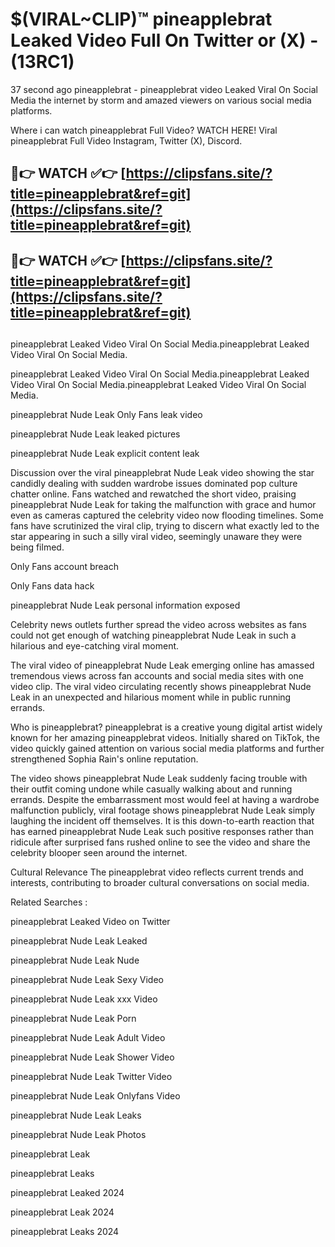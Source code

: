 # $(VIRAL~CLIP)™ pineapplebrat Leaked Video Full On Twitter or (X) -(13RC1)
37 second ago pineapplebrat - pineapplebrat video Leaked Viral On Social Media the internet by storm and amazed viewers on various social media platforms.

Where i can watch pineapplebrat Full Video? WATCH HERE! Viral pineapplebrat Full Video Instagram, Twitter (X), Discord.

## 🔴👉 WATCH ✅👉 [https://clipsfans.site/?title=pineapplebrat&ref=git](https://clipsfans.site/?title=pineapplebrat&ref=git)
## 🔴👉 WATCH ✅👉 [https://clipsfans.site/?title=pineapplebrat&ref=git](https://clipsfans.site/?title=pineapplebrat&ref=git)
##
pineapplebrat Leaked Video Viral On Social Media.pineapplebrat Leaked Video Viral On Social Media.

pineapplebrat Leaked Video Viral On Social Media.pineapplebrat Leaked Video Viral On Social Media.pineapplebrat Leaked Video Viral On Social Media.

pineapplebrat Nude Leak Only Fans leak video

pineapplebrat Nude Leak leaked pictures

pineapplebrat Nude Leak explicit content leak

Discussion over the viral pineapplebrat Nude Leak video showing the star candidly dealing with sudden wardrobe issues dominated pop culture chatter online. Fans watched and rewatched the short video, praising pineapplebrat Nude Leak for taking the malfunction with grace and humor even as cameras captured the celebrity video now flooding timelines. Some fans have scrutinized the viral clip, trying to discern what exactly led to the star appearing in such a silly viral video, seemingly unaware they were being filmed.


Only Fans account breach

Only Fans data hack

pineapplebrat Nude Leak personal information exposed

Celebrity news outlets further spread the video across websites as fans could not get enough of watching pineapplebrat Nude Leak in such a hilarious and eye-catching viral moment.


The viral video of pineapplebrat Nude Leak emerging online has amassed tremendous views across fan accounts and social media sites with one video clip. The viral video circulating recently shows pineapplebrat Nude Leak in an unexpected and hilarious moment while in public running errands.


Who is pineapplebrat? pineapplebrat is a creative young digital artist widely known for her amazing pineapplebrat videos. Initially shared on TikTok, the video quickly gained attention on various social media platforms and further strengthened Sophia Rain's online reputation.

The video shows pineapplebrat Nude Leak suddenly facing trouble with their outfit coming undone while casually walking about and running errands. Despite the embarrassment most would feel at having a wardrobe malfunction publicly, viral footage shows pineapplebrat Nude Leak simply laughing the incident off themselves. It is this down-to-earth reaction that has earned pineapplebrat Nude Leak such positive responses rather than ridicule after surprised fans rushed online to see the video and share the celebrity blooper seen around the internet.

Cultural Relevance The pineapplebrat video reflects current trends and interests, contributing to broader cultural conversations on social media.

Related Searches :

pineapplebrat Leaked Video on Twitter

pineapplebrat Nude Leak Leaked

pineapplebrat Nude Leak Nude

pineapplebrat Nude Leak Sexy Video

pineapplebrat Nude Leak xxx Video

pineapplebrat Nude Leak Porn

pineapplebrat Nude Leak Adult Video

pineapplebrat Nude Leak Shower Video

pineapplebrat Nude Leak Twitter Video

pineapplebrat Nude Leak Onlyfans Video

pineapplebrat Nude Leak Leaks

pineapplebrat Nude Leak Photos

pineapplebrat Leak

pineapplebrat Leaks

pineapplebrat Leaked 2024

pineapplebrat Leak 2024

pineapplebrat Leaks 2024
